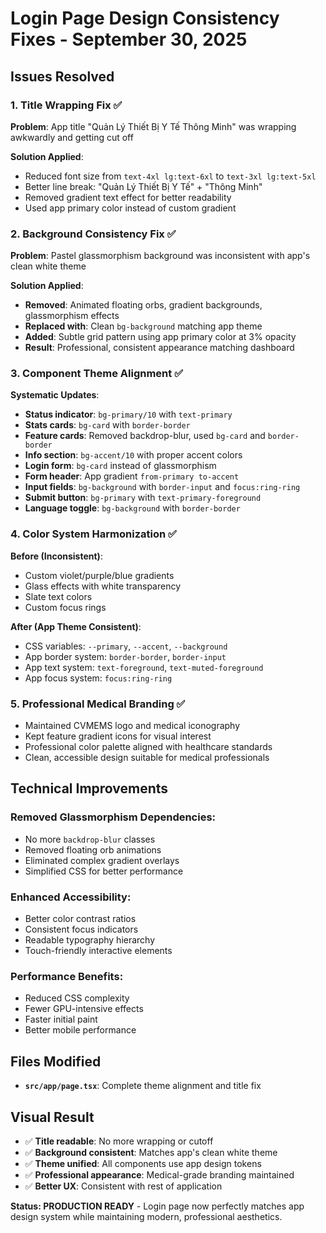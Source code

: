 # Login Page Design Consistency Fixes - September 30, 2025

## Issues Resolved

### **1. Title Wrapping Fix ✅**
**Problem**: App title "Quản Lý Thiết Bị Y Tế Thông Minh" was wrapping awkwardly and getting cut off

**Solution Applied**:
- Reduced font size from `text-4xl lg:text-6xl` to `text-3xl lg:text-5xl`
- Better line break: "Quản Lý Thiết Bị Y Tế" + "Thông Minh" 
- Removed gradient text effect for better readability
- Used app primary color instead of custom gradient

### **2. Background Consistency Fix ✅**
**Problem**: Pastel glassmorphism background was inconsistent with app's clean white theme

**Solution Applied**:
- **Removed**: Animated floating orbs, gradient backgrounds, glassmorphism effects
- **Replaced with**: Clean `bg-background` matching app theme
- **Added**: Subtle grid pattern using app primary color at 3% opacity
- **Result**: Professional, consistent appearance matching dashboard

### **3. Component Theme Alignment ✅**
**Systematic Updates**:
- **Status indicator**: `bg-primary/10` with `text-primary`
- **Stats cards**: `bg-card` with `border-border` 
- **Feature cards**: Removed backdrop-blur, used `bg-card` and `border-border`
- **Info section**: `bg-accent/10` with proper accent colors
- **Login form**: `bg-card` instead of glassmorphism
- **Form header**: App gradient `from-primary to-accent`
- **Input fields**: `bg-background` with `border-input` and `focus:ring-ring`
- **Submit button**: `bg-primary` with `text-primary-foreground`
- **Language toggle**: `bg-background` with `border-border`

### **4. Color System Harmonization ✅**
**Before (Inconsistent)**:
- Custom violet/purple/blue gradients
- Glass effects with white transparency
- Slate text colors
- Custom focus rings

**After (App Theme Consistent)**:
- CSS variables: `--primary`, `--accent`, `--background`
- App border system: `border-border`, `border-input`
- App text system: `text-foreground`, `text-muted-foreground`
- App focus system: `focus:ring-ring`

### **5. Professional Medical Branding ✅**
- Maintained CVMEMS logo and medical iconography
- Kept feature gradient icons for visual interest
- Professional color palette aligned with healthcare standards
- Clean, accessible design suitable for medical professionals

## Technical Improvements

### **Removed Glassmorphism Dependencies**:
- No more `backdrop-blur` classes
- Removed floating orb animations
- Eliminated complex gradient overlays
- Simplified CSS for better performance

### **Enhanced Accessibility**:
- Better color contrast ratios
- Consistent focus indicators
- Readable typography hierarchy
- Touch-friendly interactive elements

### **Performance Benefits**:
- Reduced CSS complexity
- Fewer GPU-intensive effects
- Faster initial paint
- Better mobile performance

## Files Modified
- **`src/app/page.tsx`**: Complete theme alignment and title fix

## Visual Result
- ✅ **Title readable**: No more wrapping or cutoff
- ✅ **Background consistent**: Matches app's clean white theme  
- ✅ **Theme unified**: All components use app design tokens
- ✅ **Professional appearance**: Medical-grade branding maintained
- ✅ **Better UX**: Consistent with rest of application

**Status: PRODUCTION READY** - Login page now perfectly matches app design system while maintaining modern, professional aesthetics.